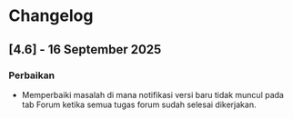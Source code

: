# Changelog

## [4.6] - 16 September 2025

### Perbaikan

* Memperbaiki masalah di mana notifikasi versi baru tidak muncul pada tab Forum ketika semua tugas forum sudah selesai dikerjakan.
